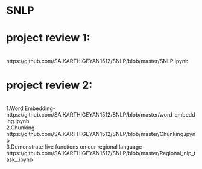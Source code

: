 # SNLP
<h1>project review 1:</h1><br>
https://github.com/SAIKARTHIGEYAN1512/SNLP/blob/master/SNLP.ipynb<br>
<h1>project review 2:</h1><br>
1.Word Embedding-https://github.com/SAIKARTHIGEYAN1512/SNLP/blob/master/word_embedding.ipynb<br>
2.Chunking-https://github.com/SAIKARTHIGEYAN1512/SNLP/blob/master/Chunking.ipynb<br>
3.Demonstrate five functions on our regional language- https://github.com/SAIKARTHIGEYAN1512/SNLP/blob/master/Regional_nlp_task_.ipynb<br>
